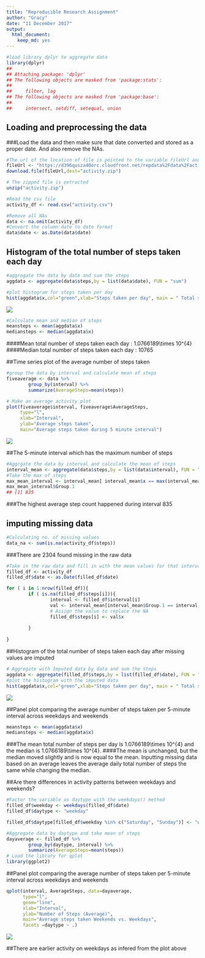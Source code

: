 ```yaml
---
title: "Reproducible Research Assignment"
author: "Gracy"
date: "11 December 2017"
output: 
  html_document: 
    keep_md: yes
---
```





```r
#load library dplyr to aggregate data
library(dplyr)
## 
## Attaching package: 'dplyr'
## The following objects are masked from 'package:stats':
## 
##     filter, lag
## The following objects are masked from 'package:base':
## 
##     intersect, setdiff, setequal, union
```
## Loading and preprocessing the data
###Load the data and then make sure that date converted and stored as a proper date. And also remove the NAs.



```r
#The url of the location of file is pointed to the variable fileUrl and is passed to download file method
fileUrl <- "https://d396qusza40orc.cloudfront.net/repdata%2Fdata%2Factivity.zip"
download.file(fileUrl,dest="activity.zip")

# The zipped file is extracted
unzip("activity.zip")

#Read the csv file
activity_df <- read.csv("activity.csv")

#Remove all NAs
data <- na.omit(activity_df)
#Convert the column date to date format
data$date <- as.Date(data$date)
```

## Histogram of the total number of steps taken each day



```r
#aggregate the data by date and sum the steps
aggdata <- aggregate(data$steps,by = list(data$date), FUN = "sum")

#plot histogram for steps taken per day
hist(aggdata$x,col="green",xlab="Steps taken per day", main = " Total steps taken per day")
```

![](PA1_template_files/figure-html/pressure-1.png)<!-- -->

```r
#Calculate mean and median of steps
meansteps <- mean(aggdata$x)
mediansteps <- median(aggdata$x)
```

####Mean total number of steps taken each day : 1.0766189\times 10^{4}
####Median total number of steps taken each day : 10765

##Time series plot of the average number of steps taken


```r
#group the data by interval and calculate mean of steps
fiveaverage <- data %>%
        group_by(interval) %>%
        summarize(AverageSteps=mean(steps))

# Make an average activity plot
plot(fiveaverage$interval, fiveaverage$AverageSteps, 
     type="l",
     xlab="Interval",
     ylab="Average steps taken",
     main="Average steps taken during 5 minute interval")
```

![](PA1_template_files/figure-html/plot_avg_steps-1.png)<!-- -->

##The 5-minute interval which has the maximum number of steps

```r
#Aggrgate the data by interval and calculate the mean of steps
interval_mean <- aggregate(data$steps,by = list(data$interval), FUN = "mean")
#Take the max of steps 
max_mean_interval <- interval_mean[ interval_mean$x == max(interval_mean$x), ] 
max_mean_interval$Group.1
## [1] 835
```

###The highest average step count happened during interval 835

## imputing missing data

```r
#Calculating no. of missing values
data_na <- sum(is.na(activity_df$steps))
```
###There are 2304 found missing in the raw data 


```r
#Take in the raw data and fill in with the mean values for that interval 
filled_df <- activity_df
filled_df$date <- as.Date(filled_df$date)

for ( i in 1:nrow(filled_df)){
        if ( is.na(filled_df$steps[i])){
                interval <- filled_df$interval[i]
                val <- interval_mean[interval_mean$Group.1 == interval,]
                # Assign the value to replace the NA
                filled_df$steps[i] <- val$x
                
        }
        
}
```

##Histogram of the total number of steps taken each day after missing values are imputed


```r
# Aggregate with Imputed data by data and sum the steps
aggdata <- aggregate(filled_df$steps,by = list(filled_df$date), FUN = "sum")
#plot the histogram with the imputed data
hist(aggdata$x,col="green",xlab="Steps taken per day", main = " Total steps taken per day")
```

![](PA1_template_files/figure-html/unnamed-chunk-1-1.png)<!-- -->

##Panel plot comparing the average number of steps taken per 5-minute interval across weekdays and weekends

```r
meansteps <- mean(aggdata$x)
mediansteps <- median(aggdata$x)
```

###The mean total number of steps per day is 1.0766189\times 10^{4} and the median is 1.0766189\times 10^{4}. 
####The mean is unchanged, but the median moved slightly and is now equal to the mean. Inputting missing data based on an average leaves the average daily total number of steps the same while changing the median.



##Are there differences in activity patterns between weekdays and weekends?

```r
#Factor the variable as daytype with the weekdays() method
filled_df$weekday <- weekdays(filled_df$date)
filled_df$daytype <- "weekday"

filled_df$daytype[filled_df$weekday %in% c("Saturday", "Sunday")] <- "weekend"

#Aggregate data by daytype and take mean of steps
dayaverage <- filled_df %>%
        group_by(daytype, interval) %>%
        summarize(AverageSteps=mean(steps))
# Load the library for qplot
library(ggplot2)
```

##Panel plot comparing the average number of steps taken per 5-minute interval across weekdays and weekends

```r
qplot(interval, AverageSteps, data=dayaverage,
      type="l",
      geom="line",
      xlab="Interval",
      ylab="Number of Steps (Average)",
      main="Average steps taken Weekends vs. Weekdays",
      facets =daytype ~ .)
```

![](PA1_template_files/figure-html/plot_steps-1.png)<!-- -->


##There are  earlier activity on weekdays as infered from the plot above
